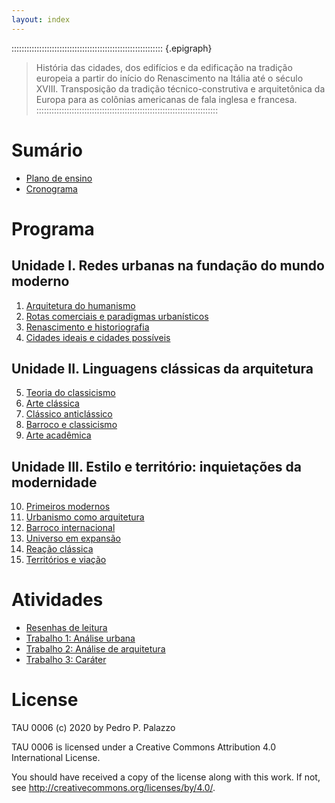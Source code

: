 ```yaml
---
layout: index
---
```


:::::::::::::::::::::::::::::::::::::::::::::::::::::::::::: {.epigraph}
> História das cidades, dos edifícios e da edificação na tradição
> europeia a partir do início do Renascimento na Itália até o século
> XVIII. Transposição da tradição técnico-construtiva e arquitetônica da
> Europa para as colônias americanas de fala inglesa e francesa.
::::::::::::::::::::::::::::::::::::::::::::::::::::::::::::::::::::::::

# Sumário #

- [Plano de ensino](plano.md)
- [Cronograma](cronograma.md)

# Programa #

## Unidade I. Redes urbanas na fundação do mundo moderno ##

 1. [Arquitetura do humanismo](_aula/01-humanismo.md) <!--_,-->
 2. [Rotas comerciais e paradigmas urbanísticos](_aula/02-rotas.md) <!--_,-->
 3. [Renascimento e historiografia](_aula/03-renascimento.md) <!--_,-->
 4. [Cidades ideais e cidades possíveis](_aula/04-cidades-ideais.md) <!--_,-->

## Unidade II. Linguagens clássicas da arquitetura ##

 5. [Teoria do classicismo](_aula/05-teoria-classicismo.md) <!--_,-->
 6. [Arte clássica](_aula/06-arte-classica.md) <!--_,-->
 7. [Clássico anticlássico](_aula/07-anticlassico.md) <!--_,-->
 8. [Barroco e classicismo](_aula/08-barroco.md) <!--_,-->
 9. [Arte acadêmica](_aula/09-academicismo.md) <!--_,-->

## Unidade III. Estilo e território: inquietações da modernidade ##

10. [Primeiros modernos](_aula/10-primeiros-modernos.md) <!--_,-->
11. [Urbanismo como arquitetura](_aula/11-urb-como-arq.md) <!--_,-->
12. [Barroco internacional](_aula/12-barroco-intl.md) <!--_,-->
13. [Universo em expansão](_aula/13-universo.md) <!--_,-->
14. [Reação clássica](_aula/14-reacao.md) <!--_,-->
15. [Territórios e viação](_aula/15-territorios.md) <!--_,-->

# Atividades #

- [Resenhas de leitura]()
- [Trabalho 1: Análise urbana](trabalho-1-analise-urbana.md)
- [Trabalho 2: Análise de arquitetura](trabalho-2-analise-arq.md)
- [Trabalho 3: Caráter](trabalho-3-carater.md)

# License #

TAU 0006 (c) 2020 by Pedro P. Palazzo

TAU 0006 is licensed under a Creative Commons Attribution 4.0
International License.

You should have received a copy of the license along with this work. If
not, see http://creativecommons.org/licenses/by/4.0/.

